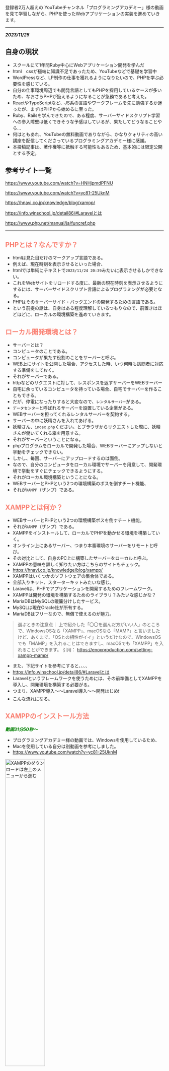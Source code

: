 登録者2万人超えの YouTubeチャンネル「プログラミングアカデミー」様の動画を見て学習しながら、PHPを使ったWebアプリケーションの実装を進めていきます。

<hr>

***2023/11/25***

## 自身の現状
- スクールにて1年間Ruby中心にWebアプリケーション開発を学んだ
- html　cssが極端に知識不足であったため、YouTubeなどで基礎を学習中
- WordPressなど、LP制作の仕事を獲れるようになりたいので、PHPを学ぶ必要性を感じている。
- 自分の仕事環境周辺でも開発言語としてもPHPを採用しているケースが多いため、なおさらPHPが扱えるようになることが急務であると考えた。
- ReactやTypeScriptなど、JS系の言語やワークフレームを先に勉強するか迷ったが、まずはPHPから始めるに至った。
- Ruby、Railsを学んできたので、ある程度、サーバーサイドスクリプト学習への参入障壁は低くできそうな予感はしているが、果たしてどうなることやら...
- 何はともあれ、YouTubeの無料動画でありながら、かなりクォリティの高い講座を配信してくださっているプログラミングアカデミー様に感謝。
- 本投稿記事は、著作権等に抵触する可能性もあるため、基本的には限定公開とする予定。



## 参考サイト一覧

https://www.youtube.com/watch?v=HNHjpmdPFNU

https://www.youtube.com/watch?v=yc81-25UknM

https://hnavi.co.jp/knowledge/blog/xampp/

https://info.winschool.jp/detail86/#Laravelとは

https://www.php.net/manual/ja/funcref.php


<hr>

## <font color="Salmon">PHPとは？なんですか？</font>

- htmlは見た目だけのマークアップ言語である。
- 例えば、現在時刻を表示させるといった場合、
- htmlでは単純にテキストで`2023/11/24 20:39`みたいに表示させるしかできない。
- これをWebサイトをリロードする度に、最新の現在時刻を表示させるようにするには、サーバーサイドスクリプト言語によるプログラミングが必要となる。
- PHPはそのサーバーサイド・バックエンドの開発するための言語である。
- という前提の話は、自身はある程度理解しているつもりなので、前置きはほどほどに、ローカルの環境構築を進めていきます。


## <font color="Salmon">ローカル開発環境とは？</font>

- サーバーとは？
- コンピュータのことである。
- コンピュータが果たす役割のことをサーバーと呼ぶ。
- WEB上にサイトを公開した場合、アクセスした時、いつ何時も訪問者に対応する準備をしておく。
- それがサーバーである。
- httpなどのリクエストに対して、レスポンスを返すサーバーをWEBサーバー
- 自宅に余っているコンピュータを持っている場合、自宅でサーバーを作ることもできる。
- だが、停電になったりすると大変なので、`レンタルサーバー`がある。
- `データセンター`と呼ばれるサーバーを設置している企業がある。
- WEBサーバーを担ってくれるレンタルサーバーを契約する。
- サーバーの中に妖精さんを入れてあげる。
- 妖精さん、`index.php`ください。とブラウザからリクエストした際に、妖精さんが働いてくれる箱を用意する。
- それがサーバーということになる。
- phpプログラムをローカルで開発した場合、WEBサーバーにアップしないと挙動をチェックできない。
- しかし、毎回、サーバーにアップロードするのは面倒。
- なので、自分のコンピュータをローカル環境でサーバーを用意して、開発環境で挙動をすぐにチェックできるようにする。
- それがローカル環境構築ということになる。
- WEBサーバーとPHPという2つの環境構築のボスを倒すチート機能、
- それが`XAMPP`（ザンプ）である。


## <font color="Salmon">XAMPPとは何か？</font>

- WEBサーバーとPHPという2つの環境構築ボスを倒すチート機能。
- それが`XAMPP`（ザンプ）である。
- XAMPPをインストールして、ローカルでPHPを動かせる環境を構築していく。
- オンライン上にあるサーバー、つまり本番環境のサーバーをリモートと呼び。
- その対比として、自身のPC上に構築したサーバーをローカルと呼ぶ。
- XAMPPの意味を詳しく知りたい方はこちらのサイトもチェック。
- https://hnavi.co.jp/knowledge/blog/xampp/
- XAMPPはいくつかのソフトウェアの集合体である。
- 全部入りキット、スターターキットみたいな感じ。
- Laravelは、PHPでアプリケーションを開発するためのフレームワーク。
- XAMPPは開発の環境を構築するためのライブラリ？みたいな感じかな？
- MariaDBはMySQLの暖簾分けしたサービス。
- MySQLは現在Oracle社が所有する。
- MariaDBはフリーなので、無償で使えるのが魅力。


> 選ぶときの注意点｜
上で紹介した「〇〇を選んだ方がいい人」のところで、WindowsOSなら「XAMPP」、macOSなら「MAMP」と言いましたけど、あくまで、「OSとの相性がイイ」というだけなので、WindowsOSでも「MAMP」を入れることはできますし、macOSでも「XAMPP」を入れることができます。
引用： https://enoxproduction.com/setting-xampp-mamp/

- また、下記サイトを参考にすると、、、、
- https://info.winschool.jp/detail86/#Laravelとは
- Laravelというフレームワークを使うためには、その前準備としてXAMPPを導入し、開発環境を構築する必要がる。
- つまり、XAMPP導入〜〜Laravel導入〜〜開発はじめ❗️
- こんな流れになる。




## <font color="Salmon">XAMPPのインストール方法</font>
***<font color="Green">動画31分50秒〜</font>***

- プログラミングアカデミー様の動画では、Windowsを使用しているため、
- Macを使用している自分は別動画を参考にしました。
- https://www.youtube.com/watch?v=yc81-25UknM
 

<img src="https://qiita-image-store.s3.ap-northeast-1.amazonaws.com/0/3486945/0376318e-87e4-d45f-3157-a64bcd2cb053.jpeg" alt="XAMPPのダウンロードは左上のメニューから進む" width=50% height=50%>


<img src="https://qiita-image-store.s3.ap-northeast-1.amazonaws.com/0/3486945/a0296545-e8d2-03a0-33c9-8f77cf2c0b18.jpeg" alt="XAMPPは一番新しいverのサイズが小さい方を選ぶ" width=50% height=50%>


- `xampp-osx-8.2.4-0-installer.app”は、開発元を検証できないため開けません。`
- このエラーが出た場合の対処は、、、

```
- 環境設定
- プライバシーとセキュリティ
- 一般タブ
- AppStoreに変更
- このまま開くをクリック
```

- これでアプリを開けました。
- あとは画面に従って`next`をクリック。
- インストールは5分くらいで完了します。


## <font color="Salmon">XAMPPの基本的な使い方</font>
- 基本的な使い方としては
- PHPの開発環境では毎回これを起動させる。
- そうすることで、ApacheやMySQLをすぐに起動させることができる。
- 使用するのは`Manage Server`タブの`Apache`や`MySQL`を`start`し、`Running...`状態して使用する。
- まずはローカルサーバーにアクセスしてみる。
- ブラウザで`localhost`と入力してEnterを押すと、、、、
- `http://localhost/dashboard/`という自分のPCローカルサーバーにブラウザがアクセスし、XAMPPのダッシュボード画面が開く。
- これはRailsでいうところの`Rails server`みたいなもんかな。。。
- ApacheとMySQLをrunningさせた状態で、ダッシュボードの`phpadmin`にアクセスすると、
- 以下のような管理画面になる。
- エラーになるときはMySQLを起動し忘れているなどの原因が考えられる。

<img src="https://qiita-image-store.s3.ap-northeast-1.amazonaws.com/0/3486945/08fa6d86-72dd-9903-28a0-c67c1467ed7e.jpeg" alt="" width=50% height=50%>


## <font color="Salmon">XAMPPの場合htdocs = localhost</font>
- XAMPPの場合htdocs = localhostとなる。
- VScodeでFinderからapplication/XAMPP/htdocsを開く。
- この`htdocs`がローカルの開発環境となるわけだ。
- Finderでこの`htdocs`をデスクトップへ移動させると、エイリアス（ショートカット）を作成できる。
- なので、やりたいひとはデスクトップにショートカット作っておくのも良い。
- 試しに、htdocs内で、htmlファイルとphpファイルを作ってみる。
- `test01:html`を新規作成
- `http://localhost/test01.html`にブラウザからアクセス
- すると、ローカルホストで開くことができた。

```html
<!DOCTYPE html>
<html lang="en">
<head>
  <meta charset="UTF-8">
  <meta name="viewport" content="width=device-width, initial-scale=1.0">
  <title>Document</title>
</head>
<body>
  <h1>localhost == htdocs なんです！</h1>
</body>
</html>
```


- またphpファイルも作ってみる。
- `test02.php`をhtdocsディレクトリ配下に作成


```php
<?php
  echo "おはようございます！";
?>
```

<img src="https://qiita-image-store.s3.ap-northeast-1.amazonaws.com/0/3486945/7455d00f-f0f4-d4f4-7eca-7ffcfd487958.jpeg" alt="" width=50% height=50%>


- 同様にphpファイルもローカルホスト上で表示させることができた。
- めっちゃ便利だな。XAMPP！
- でもLaravelとは何が違うんだろう、、、？
- MySQLとか、ターミナルとかでいじるのが普通だと思っていたから、こんな簡単に環境構築できてしまうとなんか拍子抜けだけど、、
- あれ、しかも、これGit管理できてないじゃん。
- GitHubに草生やせないじゃん_？？？？
- これ、XAMPPは、便利だけれど、企業の開発環境としてはほぼ使われないようだね。。。
- まぁ、この動画では、PHPのプログラミングにフォーカスした学習をするって感じになるね。
- 実際は、フレームワークの`Laravel`をインストールし、docker.composeで仮想環境を作って、その中でMySQLとかをいじる感じになるんじゃないかなぁと思う。
- ローカルのWebサーバーとしては、Macの場合、Apacheがプリインストールされているっぽい。
- なので、実質、LaravelとDocker、そしてMySQLの環境構築をやるのが、より実践的かもしんないね。
- `artisan serve`コマンドでlocalhost:8080ポートを指定したりすればいいのかなぁ？
- よく分からんけど、XAMPPは、まぁそんながっつり学ばなくても良さそうだぉ。



## <font color="Salmon">XAMPPの初期設定と初めてのPHPプログラミング</font>

***2023/11/26***
***動画37分25秒〜***


- `PHPinfo`を開くと、PHPのバージョン情報や設定が確認できる。
- 日付が`ドイツ・ベルリン`の時刻になってしまっているのでAsia/Tokyoに変更する
- `/Applications/XAMPP/etc/php.ini`ファイルを開く。
- VScodeで編集する

```ini
[Date]
; Defines the default timezone used by the date functions
; http://php.net/date.timezone
date.timezone=Europe/Berlin
```

```diff_ini
[Date]
; Defines the default timezone used by the date functions
; http://php.net/date.timezone
+ date.timezone=Asia/Tokyo
```
- これでApacheをストップさせて
- 再起動すると、Asisa/Tokyoに更新される。


***続いてMySQLを起動していく***

- `MySQL Database`を`start`で起動させる
-  `phpMyAdmin`ページを開く
- まずはパスワードを設定する
- ここはMySQL（MariaDB）を扱うページだ。
- ページ上部タブ`ユーザーアカウント`メニューをクリック
- `	root	localhost`という項目の`権限を編集をクリック`
- `change password`（パスワードを変更する）という項目をクリック
- 任意のパスワードを入力します。
- `*******`
- これで実行ボタンをクリックするとパスワードが更新される。
- この状態で`phpMyAdmiin`をリロードすると、エラーが表示される。
- パスワードを変更したことによるエラーである。
- 続いてこれを解消する。
- まずは、パス`/Applications/XAMPP/xamppfiles/phpmyadmin/config.inc.php`というファイルを開く。
- 以下の行に、先ほどのパスワードを追記してあげる。
- 権限者であることの警告がVScodeで出た場合は、承認して進める。

```diff_php:XAMPP/xamppfiles/phpmyadmin/config.inc.php
省略
...
+ $cfg['Servers'][$i]['password'] = '*********';
...
省略
```
- これで`phpMyAdmin`をリロードをすれば、元通り管理画面が出てくるようになる。
- これでOK。


<hr>

***初めてのPHPプログラミング(動画46分45秒〜)***

- これは、別動画でやったのと同様。

```php:test02.php
<?php
  echo "おはようございます！";
  echo 'Hello World!';
?>
```
- `http://localhost/test02.php`にブラウザでアクセス。
- これでテキストが表示される。
- これで、初めてのPHPプログラミング完了。

<hr>

***この動画で作っていく見本のアプリケーション***
- シンプルなPostのアプリを作る。
- `Ruby on Rails`で使った`scaffold`ライブラリで簡単に作れるあのやつ！
- 基本的なCRUDアプリケーションを作っていく。




## <font color="Salmon">PHPの書き方</font>

***phpの特徴***
- phpの書き方
- echo文の書き方
- シングルクォート、ダブルクォート
- phpはWebアプリケーションの開発のために作られたWebアプリ開発特化型のスクリプト言語である。
- 特徴として`<?php ?>`をhtmlに入れることで、html上でphpのプログラムを実行させることができる。
- 実際にhtmlにphpを書き込むのは非推奨じゃないかなぁ、、、？
- 半角スペースと改行は、単語の区切りという同じ意味を持つ。
- `;`セミコロンは、文章の終わりを示す。
- `''`シングルクォートや、`""`ダブルクォート→どちらも同じ`String`として扱われる。
- この辺はhtmlやrubyのerbファイルと同じかな。


***ポイント・注意点***

:::note info
半角スペースと改行は、単語の区切りという同じ意味を持つ。
:::

:::note warn
・改行の数はいくつ入れても、1つとして扱われる。
・全角スペースはエラーになるので注意
:::

:::note info
`.php`ファイルの中に、<DOCTYPE!>を宣言し、htmlを記述することができる。
これはおそらくRubyでいうところの`index.html.erb`みたいなものかなぁと思われる。
:::

- 総括すると、phpは最終的にhtmlとして表示する。
- phpはWebアプリケーション開発に特化して作られたスクリプト言語である。


***2023/11/27***

## <font color="Salmon">PHPの変数について</font>

- `chapter2`ディレクトリ作成
- そこに`1-2.php`ファイル作成
- 簡単なhtmlを作成していく
- `!`でtubキー、
- もしくは`html:5`でエンター
- bodyタグに`<?php?>`を実装
- 適当に`echo`する。
- VScodeにはオートセーブ機能を付けられる。（任意）
- 保存したらローカルホストサーバーを確認。
- ブラウザで`localhost/chapter2/1-2.php`にアクセス。
- echoが反映されている事を確認。
- さらにh1タグも入れてみる。
- `<?php echo '<h1>テキスト</h1>' ?>`
- こんな感じにできる！
- 確認できたら、このコードはもう使わないので、消すかコメントアウトしてOK。
- 続いて、適当に変数を定義し、適当にstringを入力する。

```php
<?php
  $name = '<h1>Hello World!</h1>';
  echo $name;
?>
```


:::note info
なぜ`localhost/...`というパスなのか？
これは`Apache`の設定によるものである！
知らなかった、、、💦
なお、Apacheは`Mac OS X`だとプリインストールされている模様。
つまり、Macの場合、`XAMPP`をわざわざ導入しなくても良い。
:::

:::note info
- なお、echoとprintは意味はほぼ同じ。
- だが、微妙に挙動が違う。
- 初心者の段階では気にしなくて良いらしい。
- `echo '<br/>';`または`echo '<br>';`で改行を挿入できる。
- シングルorダブルクォートで囲ってあげないとダメなので注意。
:::

:::note info
- プログラムは上から順番に実行される。
- これは基本だけど、重要。
:::

ここまでのコード
```php:htdocs/chapter2/1-2.php
<!DOCTYPE html>
  <html lang="en">
    <head>
      <meta charset="UTF-8">
      <meta name="viewport" content="width=device-width, initial-scale=1.0">
      <title>php_beginning</title>
    </head>
    <body>
      <?php
        $name = '<h1>Hello World!</h1>';
        echo $name;
        echo '<br>';
        echo $name;
        echo "<br/>";
        echo $name;
        // コメント
      ?>
    </body>
  </html>
```

ローカルホストで確認すると、このように画面に反映された。

<img src="https://qiita-image-store.s3.ap-northeast-1.amazonaws.com/0/3486945/21726b91-36b5-acd6-0d95-6ef38e8fc5be.jpeg" alt="Chapter2の実装後の画面" width=50% height=50%>

Chapter2はここまで。

<hr>

***2023/11/28***

## <font color="Salmon">PHPのデータ型（整数型）について</font>

- `chapter3`ディレクトリを作成
- `1-3.php`ファイルを作成
- 例に倣って`html`ファイルを生成
- （`html:5`または`!`でhtml基本のコードを自動生成）
- `<body>`タグ内に`<?php?>`タグを入れる
- 適当に変数を定義し、`string`を代入する。
- 変数を`echo`する
- 一旦、localhostでブラウザを確認。
- `http://localhost/chapter3/1-3.php`
- ここから新しい内容
- `echo 10;`とすると、データ型の`10`が出力される。
- `echo '10';`はString型なので注意。
- データ型の種類、integerなのかstringなのかを理解する。

```php
<body>
  <?php
    $name = 'Hello!';
    echo $name;
    echo '<br>';

    $number = 10 + 10;
    echo $number;
    echo '<br>';

    $string = '10 + 10';
    echo $string;
    echo '<br>';
  ?>
</body>
```

<img src="https://qiita-image-store.s3.ap-northeast-1.amazonaws.com/0/3486945/d745bbd2-dbdc-878d-e5dd-ed0400ba6262.jpeg" alt="integer型とstring型の違いの結果" width=50% height=50%>

chpater3はここまで。

<hr>

***2023/12/02***

## <font color="Salmon">PHPの基本データ型について</font>

- まずはChapter4ディレクトリを作成
- その配下に1-4.phpファイルを作る
- いつも通り htmlを基本コードを実装
- bodyタグにphpを宣言する。

:::note info
演算とは= ある値から別の値を作り出すこと。
例えば 3+5=8 は、2つの値から1つ値を出力するよは演算の中でも`二項演算`と呼ぶ。
他には、単項演算や三項演算などがある。
:::

- 文字列の結合演算とは、二項演算では、「あああ」+「いいい」
- `echo "あああ" . "いいい";`
- これで出力は`あああいいい`となる。
- Rubyでは+だった気がするけど、
- PHPでは、結合演算は「ドット」なんだね。

:::note info
結合演算は`左結合`と呼ばれ、左から順番に結合される。
なお、2つだけでなく3以上の結合も可能。
:::

- 整数、少数の結合演算もできる。

```php
$x = 0.1 + 0.2 -0.5;
echo $x
// => -0.2
```
:::note alert
要暗記❗️
整数型 = `int型`
少数型 = `float型`
論理型 = `bool型`
:::

- 論理型で重要な演算を紹介！
- `論理和`と`論理積`

:::note warn
論理和 = `または` `OR` という意味。
`a || b` もしくは`a or b`で表せる。
:::

:::note warn
論理積 = `かつ` `AND` という意味。
`a && b` もしくは`a and b`で表せる。
:::

- 上記は論理型における二項演算である。
- 論理型における単項演算がある。
- それは`!`をつける逆転だ

```php
$x = ! TRUE;
echo $x;
// => FALSE（意味が逆転する。破壊的なのかな？）
```

:::note info
$結婚相手の希望 = ! ブサイク;
=> 結婚相手はブサイクじゃない人
:::

以上、4つは基本であり超重要‼️
覚えておこう‼️

```php:おさらい
文字列型 `string型`
整数型 `int型`
少数型 `float型`
論理型 `bool型`
```


***2023/12/03***

## <font color="Salmon">PHPのNULL型とキャスト演算</font>

- 前回は基本データ型4つを覚えた。
- 今回はNULL型を学ぶ
- さらにキャスト演算も学ぶ


    // データ型：NULL型とキャスト演算について学ぶ
    // $x = NULL;
    // booleanなどの真偽値やNULLなどは大文字で書くのが慣例となっている。
    // NULLとは「無」を表すためのデータ型である。
    // 変数名には日本語も使えるものの、実用上、ほぼ英語しか使用しないので注意。
    // $Saturday_job = TRUE;
    // $Saturday_job_yes_or_no = TRUE or FALSE;
    // $Saturday_job_yes_or_no = "そもそも仕事してない"; = NULL;
    // このような真偽値ではない第三の選択肢を表すことなどに使う。
    // LINE ID教えて = いいよ=TRUE, いやだ=FALSE, ID持ってない=NULL;
    // PHPのデータ型は全部で10個ある。そのうちここまで5個覚えたましたね。
    // キャスト演算は単項演算
    // キャストとは型変換のことを指す。
    // ドル => 円, グラム => キロ, など

    // 重要な構文 var_dump;（正確には関数）
    var_dump(1);
    echo '<br>';
    // => int(1)
    // この構文はecho同様、出力するメソッドである。
    // 値と値のデータ型をセットで出力するというメソッドである。
    // htmlで表現する時には使わないが、上記の通り詳細な情報を教えてくれるので、デバッグの時によく使うらしい。

```php
    var_dump(1);
    echo '<br>';
    var_dump('1');
```

- 出力結果はこうなる。
- デバッグの際、数値とStringの違いがあることが、このメソッドを使うと分かる。

<img src="https://qiita-image-store.s3.ap-northeast-1.amazonaws.com/0/3486945/7c42943e-f9be-81e2-763e-13a903aa50e1.jpeg" alt="var_dumpの出力例画像" width=50% height=50%>

- また、`var_dump`は変数に対しても使うことができる。

```php
    $x = TRUE;
    var_dump($x);
    // 出力結果 => bool(true)
```

:::note info
- 用途としては、コードが肥大化した時、`変数`が何に対して付けられているか分からなくなることがあるので、そんな時に`var_dump`をよく使用する。
:::


***続いてはキャスト演算について***

```php
    $to_s = (string) 10;
    var_dump($to_s);
    echo '<br>';

    $to_i = (int) '10';
    var_dump($to_i);
    echo '<br>';
```

<img src="https://qiita-image-store.s3.ap-northeast-1.amazonaws.com/0/3486945/a2e5f365-a6bc-6160-5748-a58d411032c9.jpeg" alt="var_dumpを応用した変換事例" width=50% height=50%>

- `string(2)`の`2`というのは、文字列の文字数を表している。

:::note info
- このように、`( )`の中のデータ型に変換するという`var_dump`の使い方の応用。
- すべての変換規則を覚える必要はない。複雑すぎるので。
:::


***PHPの暗黙の型変換***

```php
    // phpの暗黙の型変換
    $xx =  '10' + '10';
    echo $xx;
    echo '<br>';
    var_dump($xx);
    echo '<br>';
```

<img src="https://qiita-image-store.s3.ap-northeast-1.amazonaws.com/0/3486945/4be5b377-ac2e-c19d-5480-9888af5c6eb8.jpeg" alt="php暗黙の型変換の事例" width=50% height=50%>

- 無理やりcastキャストしてくれる。
- こういうのを`弱い型付けの言語`と呼ぶ。
- 逆に勝手に型変換してくれない言語を`強い型付けの言語`と呼ぶ
- `JavaScript`も暗黙の型変換してくれる弱い型付けと呼ばれるらしい。
- 確か、`Ruby`は勝手に型変換してくれなかった気がする、、、
- 本来は、'' で囲っているので、Stringであるため、'1010'となるはずだが、phpは暗黙的に数値として判断してくれ、よしなに取り計らってくれるようだ。

:::note alert
- 優しい反面、バグの温床にもなっているので注意。
- 何よりも正しいデータ型でプログラミングすることが重要である。
:::

<br>
<hr>

## <font color="Salmon">PHPの if文 について</font>

- if文
- else文
- まずはこの2つをマスターしていこう。


```php
// TRUEの場合

if (TRUE) {
      echo '真偽値はTRUEです
      echo '<br>';
    }
    echo 'if関数の外側の出力だよ';
    echo '<br>';

// 出力 => 真偽値はTRUEです
//        if関数の外側の出力だよ
```

```php
// FALSEの場合

    if (FALSE) {
      echo '真偽値はTRUEです';
      echo '<br>';
    }
    echo 'if関数の外側の出力だよ';
    echo '<br>';

// 出力 => if関数の外側の出力だよ
// if関数内の処理は実行されず、関数の外側のechoだけ出力される。
```

***()の中身には変数を入れることもできる。***

```php
<?php
    $bool = TRUE;
    if ($bool) {
      $x = 5 + 3;
      echo $x;
      echo '<br>';
    }
    echo 'if関数の外側の出力だよ';
    echo '<br>';
?>
```

```terminal:出力結果
=> 8
=> if関数の外側の出力だよ
```

- 前回のおさらい論理和 OR　と、論理積 ANDだ。
- (TRUE || FALSE) = TRUEとなる。 
- (TRUE $$ FALSE) = FALSEとなる。 
- これに加えて、今回は ***比較演算*** を覚えよう。


```php
    var_dump(1 < 2); // => bool(true)
    echo '<br>';
    var_dump(1 > 2); // => bool(false)
    echo '<br>';
```

- ()の中身を比較演算にすることで、TRUEかFALSEを導き出す。
- さらに`var_dump`でデータ型とその処理結果を出力してくれる。
- 比較演算子については、ほぼRubyと同じなので大体理解しているのでOK。


```php
    var_dump(1 != 2); // bool(true) 逆の真偽値を返すので、等しくない場合にTRUEを返す
    echo '<br>';
    var_dump(1 != 1); // bool(false) 逆の真偽値を返すので、等しい場合にFALSEを返す
    echo '<br>';
```

:::note info
`!`（エクスクラメーションマーク）がつくと、逆の意味になる点には注意しておこう！
`!`は、たしかメソッドにつけると、破壊的になるはず？？Rubyではそうだったけど、PHPではまだ分からない。
:::


- 比較演算に対して変数をつけることもできる。
- なお、比較演算においても暗黙の型変換が行われてしまうので要注意。
- 親切機能と思いきや、これが開発におけるバグの温床になっているらしい。  


```php
<?php
    var_dump(1 < 'a');
    // => bool(false)と表示されてしまう。
    // => これ、Rubyだと例外になるんじゃなかったっけ？
?>
```

```php
    var_dump( 1 == '1'); // bool(true)
    var_dump( 1 == '2'); // bool(false)
```

:::note alert
phpだとこのような演算式が成立してしまう💦
そんな時は、暗黙の型変換を行わない事を指定する比較演算子を使用する
それが、`===`である!
これの場合、`値の比較に加え、データ型の一致も条件となって真偽値を返してくれるのだ！`
:::

```php
    var_dump( 1 === '1'); // => bool(false)
    var_dump( 1 === '2'); // => bool(false)
```

- `===`を使えば、きちんと、両方とも`FALSE`を返してくれるので、エラーだと気付きやすくなる。

<br><hr>


## <font color="Salmon">PHPの if文 をより深く学び、 else文 も学ぶ</font>

- chapter7ディレクトリを作成
- 1-7.phpファイルを作成し、htmlを生成
- ここまではいつも通り。

<br>

- 型変換のルールは複雑で多いので覚えなくて良い。
- 覚えるべきことはphpで`if文`を使用するときの型変換`cast`を行う際は、必ず`bool型`を指定してあげるという事だ。
- そうすれば、複雑なcastルールを覚える必要がなくなる。

```php
  <?php
    var_dump((bool) '文字列'); // => bool(true)
  ?>
```

- 続いて、`if-else構文`について学んでいく。

```php

    // 続いてelse構文について
    $x = -5;
    if ($x < 0) {
      echo 'プラスだよ';
    } else {
      echo 'マイナスだよ';
    }
    echo '<br>';
    // elseが2つ付いて、合計3つの条件式になったとしても、それが余事象の関係性ならば使える。
    $x = 0;
    if ($x > 0) {
        echo 'プラスだよ';
    } else if ($x < 0) {
        echo 'マイナスだよ';
    } else {
        echo 'ゼロだよ';
    }
    echo '<br>';
```

```terminal
出力 => マイナスだよ
出力 => ゼロだよ
```


- `互いに排他的、かつ網羅的である時`に、else構文が使える。
- 排他的とは例えば、数は0以上か0未満のどちらかであり、どちらが同時に成立することはない、という事を指している。
- それを互いに排他的であると呼ぶ。
- かつ、網羅的とは、どちらか一方に必ず該当するということ。
- この2つの条件が揃った場合、これを`余事象の関係`であると呼べる。

<br>


:::note info
また、if文は二重に書くこともできる。
:::

```php
    $z = -4;
    if ($z > 0) {
      if ($z % 2 === 0) {
        echo '正の偶数だよ';
      } else {
        echo '正の奇数だよ';
      }
    } elseif ($z < 0) {
      if ($z % 2 === 0) {
        echo '負の偶数だよ';
      } else {
        echo '負の奇数だよ';
      }
    } else {
      echo 'ゼロだよ';
    }
```

```terminal:出力結果
負の偶数だよ
```

else文については、ここまで


***2023/12/04***

## <font color="Salmon">PHPの連想配列について（その1）</font>

- コンピュータは2進数でしか理解できない。
- それを理解できるようにするために`型`が存在する。
- phpではデータ型は`基本型`、`スカラ型`、`複合型`の3種類で呼ばれる。
- `基本型`はそれ以上、分割できない型を指す。


```php
    $array = [
        'fruits' => 'apple'
    ];
    echo $array; // => Array
    echo '<br>'; // 改行
    var_dump($array) // => array(1) { ["fruits"]=> string(5) "apple" }
```

<img src="https://qiita-image-store.s3.ap-northeast-1.amazonaws.com/0/3486945/368dff3d-7111-7bf6-2348-b7552ec4b643.jpeg" alt="" width=50% height=50%>



- 複数の値も代入できる。
- その際は、`,`カンマで区切って改行する。

```php
    $array = [
        'fruits' => 'apple',
        'fruits' => 'orange',
        'drink' => 'coffee',
        'fruits' => 'banana',
        'drink' => 'green tea',
    ];
    echo $array;
    echo '<br>';
    var_dump($array)
```

- これを出力してみると、、、

```terminal
>>> var_dump($array)

array(2) { ["fruits"]=> string(6) "banana" ["drink"]=> string(9) "green tea" }

```

- array(2)の`2`は、キーの数を指している。
- 出力されるのは対応するキーの最後尾のレコードの`value`
- この連想配列では、`fruits`キーのレコードの最終である`banana`というvalueが出力された。
- また、`drink`キーでは、最終である`green tea`というvalueが出力された。

```php
    $array['food'] = 'yakitori';
    echo $array['food'];
    echo '<br>';
    var_dump($array);
    echo '<br>';
```

- 以下のように出力される。

```terminal
yakitori
array(3) { ["fruit"]=> string(6) "banana" ["drink"]=> string(9) "green tea" ["food"]=> string(8) "yakitori" }
```

- 上記のように、keyとvalueは追加することもできる。
- また、変数に対してキーを指定してあげると、その中身のvalueのレコードを取得できる。


<br>
<hr>


***2023/12/06〜12/08***


## <font color="Salmon">PHPの連想配列について（その2）</font>

- 連想配列は`キーバリュー型`のデータ構造である。
- 今回も、連想配列について深掘りしていく。
- 何度も言うが、暗黙の型変換は行われてないように実装する。
- またキーにするデータ型は統一させることも意識する。
- 一つの連想配列のデータに、複数のデータ型が混在しないようにする。
- 例としては`integer型`と`string型`が混在すると良くない。

***phpには厳密な`配列`というデータ型は無い***

- phpには先に説明した連想配列というものがあるが、配列という名称のデータ型は無い
- 他のスクリプト言語には`配列`と`連想配列`と分けられてデータ型が存在する。
- phpの場合、連想配列において、キーを0から始める連番で作ったものに関しては、人によって`配列`と呼ぶ事がある。

:::note info
phpで連想配列を配列と呼ぶ条件は、`キーが0から始まる連番であること`
他の言語では連想配列と配列は別々に用意されているものたが、phpの場合は、そのような区分けはされていないという規則になっている。
:::

```php
    <?php
        $player = [ "仁志", "清水", "高橋", "松井", "清原",];
        var_dump($player);
    ?>
```

```terminal
array(5) { [0]=> string(6) "仁志" [1]=> string(6) "清水" [2]=> string(6) "高橋" [3]=> string(6) "松井" [4]=> string(6) "清原" }
```
- 上記のように、keyを省略すると、自動的に0番から順番にキーが割り振られる。
- このように、phpでは連想配列から配列っぽいものを作り出すことができる。

:::note alert
`$player = [ "仁志", "清水", "高橋", "ゴジラ" => "松井"];`
このように、キーをinteger型であるのに、String型を混合しないようにしよう。
:::

- また、連想配列（配列）の最後尾にvalueを付け足すこともできる。
- その際は、`array_push`メソッドを使用する。
- `( )`の中には、`$変数名, '値'`とすることで追加できる。

```php
<?php
    $player = [ "仁志", "清水", "高橋", "松井", "清原",];
    array_push($player, "江藤", "二岡", "阿部", "上原");
    var_dump($player);
?>
```

```console
array(9) { [0]=> string(6) "仁志" [1]=> string(6) "清水" [2]=> string(6) "高橋" [3]=> string(6) "松井" [4]=> string(6) "清原" [5]=> string(6) "江藤" [6]=> string(6) "二岡" [7]=> string(6) "阿部" [8]=> string(6) "上原" }
```

:::note info
なお、追加する`value`が一つだけの場合は、以下のように省略が可能。
`$player[] = "江藤";`
:::


<hr><br>

***コメント***
```html
<!-- この頃のジャイアンツ打線、やべぇなwww -->
```
<br><hr>


***`array_merge`で配列同士を結合させる***
- `array_merge`で配列同士を結合させることができる。


```php
<?php
    $giants = [ "仁志", "清水", "高橋", "松井", "清原",];
    $japan = [ "ヌートバー", "近藤", "大谷", "村上" ];
    echo '<br>';
    $all_star = array_merge($giants, $japan);
    var_dump($all_star);
    echo '<br>';
    echo '<hr>';
?>
```

```console
array(9) { [0]=> string(6) "仁志" [1]=> string(6) "清水" [2]=> string(6) "高橋" [3]=> string(6) "松井" [4]=> string(6) "清原" [5]=> string(15) "ヌートバー" [6]=> string(6) "近藤" [7]=> string(6) "大谷" [8]=> string(6) "村上" }
```

:::note warn
なお、この`array_merge`メソッドは、結合後であっても、オリジナルの配列は変わらない。
phpのメソッドには、`破壊的であるメソッド`、`破壊的ではないメソッド`が存在する。
プログラムを実装する際は、使おうとするメソッドが`破壊的であるか否かを調べて理解した上で使う`ように努めよう。

***`破壊的`か？`非破壊的`か？***

:::

***その他配列関連のメソッド***

`array_unshift` = 配列の先頭に要素を追加する。
`array_shift` = 配列の`先頭`の要素を切り取る（抜き出す）。`var_dump`すると切り取った要素を返してくれる。
`array_pop` = 配列の`最後尾`から要素を切り取る（抜き出す）。`var_dump`すると切り取った要素を返してくれる。


:::note alert

`0 => 'ゼロ'`
`100 => 'ヒャク'`
このように、歯抜けの`key`を作らない方が良い！
仕方なく歯抜けのキーを作る際は、`'0' => 'ゼロ'`のように、`string型`でキーを定義する。これもあまりやりたくはないが、、、。
:::

<br><hr><br>

***2023/12/09***

## <font color="Salmon">PHPの for文 について</font>

- PHPの for文 について学ぶ
- for文なので、同じ処理をn回繰り返すとか、そんな感じだろうと思う。
- とりあえず書いてみたfor文はコレ。


```php
    <?php
        for ($i = 0; $i < 10; $i++) {
            echo 'こんにちは';
            echo '<br>';
        }
    ?>
        // for (初期化処理：主に変数を定義, 継続条件：どこまで継続するか, 更新処理：初期化処理の値に加える処理) {
            // 具体的に行う処理
        // }
```

```console:出力
こんにちは
こんにちは
こんにちは
こんにちは
こんにちは
こんにちは
こんにちは
こんにちは
こんにちは
こんにちは
```

- `$i++`は加算子もしくはインクリメントと呼ばれる。

:::note info
以下は全て同じ。変数に対して1ずつ足していくという意味。
- `$i++;`
- `$i = $i + 1;`
- `$i += 1;`
:::

- for文を抜けた後に変数`$i`をechoしてみると、、、、
- `10`と出力される。
- これは0〜9までの10回分である。 
- `$i < 10;`なので、10はfalseになる。

```php
echo $i;
// => 10
```

- 上記を確かめるためにこんなコードを実装してみる。

```php
    for ($x = 0; $x < 10; $x++) {
        $count = (string) $x;
        echo $count . '回目の繰り返しです。';
        echo '<br>';
    }
```

```console:出力結果
0回目の繰り返しです。
1回目の繰り返しです。
2回目の繰り返しです。
3回目の繰り返しです。
4回目の繰り返しです。
5回目の繰り返しです。
6回目の繰り返しです。
7回目の繰り返しです。
8回目の繰り返しです。
9回目の繰り返しです。
```

- `$count = (string) $x;　`　⇨  新たに変数`$count`にstring型を指定し、`for文`の値`$x`を代入する。
- それに、テキスト`回目の処理です`を加える。
- $countの値（string型）を手前に呼び出して、 `.`をつけて`Join`結合させた文章を作った。
- これを10回繰り返しehcoで呼び出している。
- echoで呼び出してみた結果を見て分かる通り、値は0から始まっているのが分かる。
- さらに10は条件式でfalseになっているので、`10回目の繰り返しです。`とは出力されていないのが理解できる。

:::note alert
`$count = (string) $x;`
これは暗黙の型変換を行わず自らのコードで`integer型`から`string型`に`cast（変換）`している。
:::



:::note info
`echo $count . 'テキスト';`は文字列の結合演算式である。
これに変わってこんな書き方もある。
`echo "{$count}テキスト";`という埋め込み型も使える。
※ただし、Stringを囲むクォーテーションは必ず`" "`ダブルクォーテーションでなければならないというルールがある。
※このへんは`Ruby`と同じだったかなぁ？？
:::

- 最後に、九九の掛け算を出力するfor文を作ってみる。

```php
    for ($i = 1; $i < 10; $i++) {
        for ($j = 1; $j < 10; $j++) {
          $x = $i * $j;
          echo "{$i}x{$j}={$x}";
          echo '<br>';
       }
    }
```

- 結果は以下の通り。

```terminal:出力
1x1=1
1x2=2
1x3=3
1x4=4
1x5=5
1x6=6
1x7=7
1x8=8
（中略）
9x6=54
9x7=63
9x8=72
9x9=81
```

<hr>
<br>

## <font color="Salmon">PHPの繰り返し処理総ざらい</font>

- for文をはじめとした、繰り返し処理のメソッドをまとめて学習していく。
- 今回は`lesson`ディレクトリを作り、その中に`1-11.php`ファイルを作って、実装していく。

<br>

***break文***
- ループ処理を中断するメソッド。
- 【使用例】ECサイトのカートの中に、セール商品が含まれているかどうか？を判定したい時、その条件に合致した場合にbreakで、中断する事ができる。

```php
<body>
  <?php
    $arr = [12, 45, 22, 67, 36, 5, 56, 13];
    
    //配列の要素数を取得
    $num = count($arr);
    $message = '含まれていません';
    for ($i = 0; $i < $num; $i++) {
      $value = $arr[$i];
      if ($value < 0) {
        $message = '含まれています';
        break;
      }
    }
    echo $message;
  ?>
</body>
```
- マイナスの数が無い場合→→`含まれていません`と出力される。
- マイナスの数がある場合→→`含まれています`と出力される。

<br>

***continue文***
- for文などの繰り返し処理を行う中で、ある条件の時は、その繰り返し処理をスキップして次の処理に進むというメソッド。
- 数字が入っている配列から偶数だけを足していって、その合計を求めるアルゴリズムを作ってみる。
- 以下の通り。

```php
<body>
  <?php
    $arr = [12, 45, 22, 67, 36, 5, 56, 13];
    
    //配列の要素数を取得
    $num = count($arr);
    $num = 0;
    for ($i = 0; $i < $num; $i++) {
      $value = $arr[$i];
      if ($value % 2 === 1) {
        continue;
      }
      $sum += $value;
    }
    echo $sum;
  ?>
</body>
```

:::note warn
上記のコードの場合、`if ($value % 2 === 0)`として、2で割り切れた場合に数を足すという書き方もできる。
だが、処理が100行を超えるような長いコードになった時、`どんな処理をするかを早めに宣言する`事で、コードの可読性が上がる。
そのため、`continue`メソッドは、単純なメソッドの機能以外にも、可読性を高めるなど、複数人での開発時に親切なコードを意識する上でも、重要なメソッドである。
:::

<br>

***while文***

- for文と似ている。
- for文では以下のように定義した事をまずは振り返る。

```php:for文の文法
<?php
  for (初期化式, 継続条件式, 更新式) {
    具体的に行う処理
  }
?>
```

- while文では以下のような文法になる。

```php:for文の文法
<?php
  初期化式
  while (継続条件式) {
    - 具体的に行う処理
    - 更新式
  }
?>
```

- for文とwhile文は似ているし、用途も似ている。
- シチュエーションによって、どちらが良いかを判断して使っていこう。
- while文を使って、先のプログラム「配列からマイナス数値を見つけた時にbreak」を作ってみる。

```php
    <?php
        $arr = [12, 45, 22, 67, 36, 5, 56, 13];
    
        // 配列の要素数を取得
        $num = count($arr);
        $message = '含まれていません';
        // 初期化式
        $i = 0;
        while ( $i < $num) {
            $value = $arr[$i];
            if ($value < 0) {
                $message = '含まれています';
                break;
            }
            // 更新式
            $i++;
        }
        echo $message;
    ?>
```

- 条件定義の初期化式が、while構文の外（前）に飛び出る。
- また条件の更新式がwihle構文の外（後）に飛び出る。
- forとwhileは、どっちがシンプルに書けるか？で選ぶのが良いだろう。
- コードが肥大化すると、whileの方が用途としては優先度が高くなると思われる。

<br>

***foreach文***

```php
    <?php
        foreach($連想配列名 as $変数名) {
            // 実行したい処理
        }
    ?>
```

- とても重要な構文
- 連想配列の値をひとつひとつ取り出したい時に使う構文・メソッドである。
- 上記の例で言うと、、、
- `$連想配列`の中の`value`の値が、`$変数`に一つ一つ代入される。
- という事である。以下がサンプルコード.


```php
<body>
    <?php
        // foreach文
        $array = [1, 2, 3, 4, 5];

        foreach($array as $value) {
            echo $value;
            echo '<br>';
        }
        echo '<br>';
        echo '<hr>';
    ?>
</body>
```

```terminal:出力結果
1
2
3
4
5
```

- 先に説明した3つの構文だが、`foreach`を使うとさらにシンプルに書けるのでオススメ。
- 先ほどの`マイナスの数字がある時に「含まれています」と表示させる`プログラムを、`foreach`で再度作ってみる。


```php
<?php
    // foreachで「マイナスの数があるか判定する」プログラム
    $num_array = [12, 45, 22, 67, 36, 5, 56, 13];
    $message = 'マイナスの数は含まれていません';
        foreach($num_array as $number) {
            if($number < 0) {
                $message = 'マイナスの数が含まれています';
                break;
            }
        }
    echo $message;
?>
```

```terminal:出力結果
マイナスがない場合 : マイナスの数は含まれていません
マイナスがある場合 : マイナスの数が含まれています
```

:::note info
このように、`foreach`を使うと、ループ処理の記述をシンプルにできる。
積極的に`foreach`を使っていこう！
:::

- また、foreachではkeyの値も取り出すことができる。
- 続いて、配列からフルーツの個数をひとつずつ出力するforeach文を作ってみる。

```php
<?php
    // foreachで「マイナスの数があるか判定する」プログラム
    $fruits = [
        'apple' => 3,
        'orange' => 5,
        'grape' => 2
    ];
    
    foreach($fruits as $key => $value) {
        echo "{$key}の数は{$value}個です。";
        echo '<br>';
    }
?>
```

```terminal:出力結果
appleの数は3個です。
orangeの数は5個です。
grapeの数は2個です。
```

<br><br>

## <font color="Salmon">PHPの関数について</font>

- 関数とは、inputしてfuncitionで処理を実行し、その結果をoutputするという一連の流れをプログラムしたもの。
- 出力結果は変数に代入され、他の場所から呼び出せたりする。
- 数学の関数に由来する。
- `Y = 2X + 1`という1次関数は、Xの値によって結果Yが異なる。
- これと同様に、PHPにおける関数も考えることができる。


:::note info
PHPの関数は主に2種類ある。
・`ビルトイン関数` ：元々phpに定義づけられている関数
・`ユーザー定義関数` ：ユーザーが自由に定義づけることができる関数
である。
:::

***ビルトイン関数の例***

```php
<?php
    // ビルトイン関数の例1
    $array = [1, 2, 3];
    $x = count($array);
    echo $x;
    // => 3 (配列の要素の数をカウントしてくれる関数count)
    
    // ビルトイン関数の例2
    $z = -10;
    $absolute_number = abs($z);
    echo $absolute_number;
    // => 10 (値の絶対値を返してくれる関数abs -10の絶対値は10である => absolute numberの略称)
?>
```

- 他にもいろんなビルトイン関数がある。
- 詳しくは公式ドキュメントを確認する。
- https://www.php.net/manual/ja/funcref.php

<hr>


***ユーザー定義関数の例***

```php

```












<br>

### ***<font color="Green">✅ 次は動画03時間17分28秒〜</font>***

<br>








<br><br><br><br><br><br><br>
<hr>

## Qiita投稿でよく使うタグ

`## <font color="Salmon">サーモンピンク</font>`

`### <font color="MediumSeaGreen">シーグリーン</font>`

`<img src="" alt="" width=50% height=50%>`
